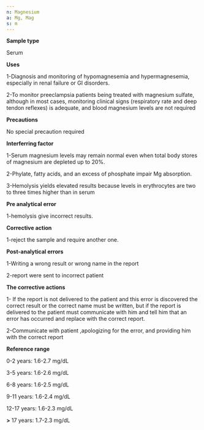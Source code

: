 ```yaml
---
n: Magnesium
a: Mg, Mag
s: m
---
```



__Sample type__

Serum

__Uses__

1-Diagnosis and monitoring of hypomagnesemia and hypermagnesemia, especially in renal failure or GI disorders. 

2-To monitor preeclampsia patients being treated with magnesium sulfate, although in most cases, monitoring clinical signs (respiratory rate and deep tendon reflexes) is adequate, and blood magnesium levels are not required

__Precautions__

No special precaution required

__Interferring factor__

1-Serum magnesium levels may remain normal even when total body stores of magnesium are depleted up to 20%.

2-Phylate, fatty acids, and an excess of phosphate impair Mg absorption.

3-Hemolysis yields elevated results because levels in erythrocytes are two to three times higher than in serum

__Pre analytical error__

1-hemolysis give incorrect results. 

__Corrective action__

1-reject the sample and require another one.

__Post-analytical errors__

1-Writing a wrong result or wrong name in the report

2-report were sent to incorrect patient

__The corrective actions__

1- If the report is not delivered to the patient and this error is discovered the correct result or the correct name must be written, but if the report is delivered to the patient must communicate with him and tell him that an error has occurred and replace with the correct report.

2-Communicate with patient ,apologizing for the error, and providing him with the correct report

__Reference range__ 

0-2 years: 1.6-2.7 mg/dL

3-5 years: 1.6-2.6 mg/dL

6-8 years: 1.6-2.5 mg/dL

9-11 years: 1.6-2.4 mg/dL

12-17 years: 1.6-2.3 mg/dL

__>__ 17 years: 1.7-2.3 mg/dL